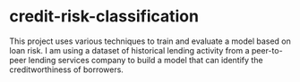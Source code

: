 # credit-risk-classification
This project uses various techniques to train and evaluate a model based on loan risk. I am  using a dataset of historical lending activity from a peer-to-peer lending services company to build a model that can identify the creditworthiness of borrowers.
